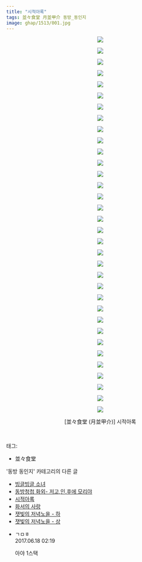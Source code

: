 ```yaml
---
title: "시적아록"
tags: 並々食堂 月並甲介 동방_동인지
image: ghap/1513/001.jpg
---
```

<div class="article">
<p style="text-align: center; clear: none; float: none;"><img src="{{ site.nasurl }}/ghap/1513/001.jpg"/></p>
<p style="text-align: center; clear: none; float: none;"><img src="{{ site.nasurl }}/ghap/1513/002.jpg"/></p>
<p style="text-align: center; clear: none; float: none;"><img src="{{ site.nasurl }}/ghap/1513/003.jpg"/></p>
<p style="text-align: center; clear: none; float: none;"><img src="{{ site.nasurl }}/ghap/1513/004.jpg"/></p>
<p style="text-align: center; clear: none; float: none;"><img src="{{ site.nasurl }}/ghap/1513/005.jpg"/></p>
<p style="text-align: center; clear: none; float: none;"><img src="{{ site.nasurl }}/ghap/1513/006.jpg"/></p>
<p style="text-align: center; clear: none; float: none;"><img src="{{ site.nasurl }}/ghap/1513/007.jpg"/></p>
<p style="text-align: center; clear: none; float: none;"><img src="{{ site.nasurl }}/ghap/1513/008.jpg"/></p>
<p style="text-align: center; clear: none; float: none;"><img src="{{ site.nasurl }}/ghap/1513/009.jpg"/></p>
<p style="text-align: center; clear: none; float: none;"><img src="{{ site.nasurl }}/ghap/1513/010.jpg"/></p>
<p style="text-align: center; clear: none; float: none;"><img src="{{ site.nasurl }}/ghap/1513/011.jpg"/></p>
<p style="text-align: center; clear: none; float: none;"><img src="{{ site.nasurl }}/ghap/1513/012.jpg"/></p>
<p style="text-align: center; clear: none; float: none;"><img src="{{ site.nasurl }}/ghap/1513/013.jpg"/></p>
<p style="text-align: center; clear: none; float: none;"><img src="{{ site.nasurl }}/ghap/1513/014.jpg"/></p>
<p style="text-align: center; clear: none; float: none;"><img src="{{ site.nasurl }}/ghap/1513/015.jpg"/></p>
<p style="text-align: center; clear: none; float: none;"><img src="{{ site.nasurl }}/ghap/1513/016.jpg"/></p>
<p style="text-align: center; clear: none; float: none;"><img src="{{ site.nasurl }}/ghap/1513/017.jpg"/></p>
<p style="text-align: center; clear: none; float: none;"><img src="{{ site.nasurl }}/ghap/1513/018.jpg"/></p>
<p style="text-align: center; clear: none; float: none;"><img src="{{ site.nasurl }}/ghap/1513/019.jpg"/></p>
<p style="text-align: center; clear: none; float: none;"><img src="{{ site.nasurl }}/ghap/1513/020.jpg"/></p>
<p style="text-align: center; clear: none; float: none;"><img src="{{ site.nasurl }}/ghap/1513/021.jpg"/></p>
<p style="text-align: center; clear: none; float: none;"><img src="{{ site.nasurl }}/ghap/1513/022.jpg"/></p>
<p style="text-align: center; clear: none; float: none;"><img src="{{ site.nasurl }}/ghap/1513/023.jpg"/></p>
<p style="text-align: center; clear: none; float: none;"><img src="{{ site.nasurl }}/ghap/1513/024.jpg"/></p>
<p style="text-align: center; clear: none; float: none;"><img src="{{ site.nasurl }}/ghap/1513/025.jpg"/></p>
<p style="text-align: center; clear: none; float: none;"><img src="{{ site.nasurl }}/ghap/1513/026.jpg"/></p>
<p style="text-align: center; clear: none; float: none;"><img src="{{ site.nasurl }}/ghap/1513/027.jpg"/></p>
<p style="text-align: center; clear: none; float: none;"><img src="{{ site.nasurl }}/ghap/1513/028.jpg"/></p>
<p style="text-align: center; clear: none; float: none;"><img src="{{ site.nasurl }}/ghap/1513/029.jpg"/></p>
<p style="text-align: center; clear: none; float: none;"><img src="{{ site.nasurl }}/ghap/1513/030.jpg"/></p>
<p style="text-align: center; clear: none; float: none;"><img src="{{ site.nasurl }}/ghap/1513/031.jpg"/></p>
<p style="text-align: center; clear: none; float: none;"><img src="{{ site.nasurl }}/ghap/1513/032.jpg"/></p>
<p style="text-align: center; clear: none; float: none;"><img src="{{ site.nasurl }}/ghap/1513/033.jpg"/></p>
<p style="text-align: center; clear: none; float: none;"><img src="{{ site.nasurl }}/ghap/1513/034.jpg"/></p>
<p style="text-align: center; clear: none; float: none;">[並々食堂 (月並甲介)] 시적아록</p>
<p><br/></p>
</div><div class="tagTrail">
<p>태그: </p>
<ul>
<li>並々食堂</li>
</ul>
</div><div class="another">
<p>'동방 동인지' 카테고리의 다른 글</p>
<ul>
<li><a href="/2016-08-12-ghap_1515">빙글빙글 소녀</a></li>
<li><a href="/2016-08-12-ghap_1514">동방청첩 화외- 저고,인,후에 모리야</a></li>
<li><a href="/2016-08-12-ghap_1513">시적아록</a></li>
<li><a href="/2016-08-12-ghap_1512">화서의 사랑</a></li>
<li><a href="/2016-08-12-ghap_1511">잿빛의 저녁노을 - 하</a></li>
<li><a href="/2016-08-12-ghap_1510">잿빛의 저녁노을 - 상</a></li>
</ul>
</div><div class="cb_module cb_fluid">
<div class="cb_wrt cb_profile">
<div class="comment">
<ul>
<li class="cb_thumb_off" id="comment15016182">
<div class="cb_comment_area">
<div class="cb_info_area">
<div class="cb_section">
<span class="cb_nick_name">ㄱㅁㅎ</span>
</div>
<div class="cb_section">
<span class="cb_date">2017.06.18 02:19 </span>
</div>
</div>
<div class="cb_dsc_comment">
<p class="cb_dsc">
											아야 1스택
										</p>
</div>
</div></li>
</ul>
</div>
</div><!-- commentList close -->
</div>
<br/>
<p id="refer"></p>
<br/>
